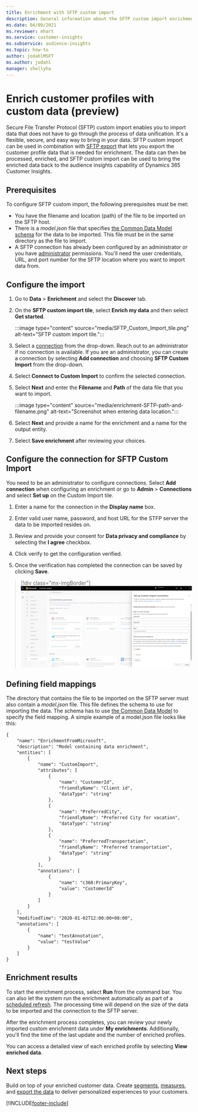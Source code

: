 ```yaml
---
title: Enrichment with SFTP custom import
description: General information about the SFTP custom import enrichment.
ms.date: 04/09/2021
ms.reviewer: mhart
ms.service: customer-insights
ms.subservice: audience-insights
ms.topic: how-to
author: jodahlMSFT
ms.author: jodahl
manager: shellyha
---
```


# Enrich customer profiles with custom data (preview)

Secure File Transfer Protocol (SFTP) custom import enables you to import data that does not have to go through the process of data unification. It's a flexible, secure, and easy way to bring in your data. SFTP custom import can be used in combination with [SFTP export](export-sftp.md) that lets you export the customer profile data that is needed for enrichment. The data can then be processed, enriched, and SFTP custom import can be used to bring the enriched data back to the audience insights capability of Dynamics 365 Customer Insights.

## Prerequisites

To configure SFTP custom import, the following prerequisites must be met:

- You have the filename and location (path) of the file to be imported on the SFTP host.
- There is a *model.json* file that specifies [the Common Data Model schema](/common-data-model/) for the data to be imported. This file must be in the same directory as the file to import.
- A SFTP connection has already been configured by an administrator *or* you have [administrator](permissions.md#administrator) permissions. You'll need the user credentials, URL, and port number for the SFTP location where you want to import data from.


## Configure the import

1. Go to **Data** > **Enrichment** and select the **Discover** tab.

1. On the **SFTP custom import tile**, select **Enrich my data** and then select **Get started**.

   :::image type="content" source="media/SFTP_Custom_Import_tile.png" alt-text="SFTP custom import tile.":::

1. Select a [connection](connections.md) from the drop-down. Reach out to an administrator if no connection is available. If you are an administrator, you can create a connection by selecting **Add connection** and choosing **SFTP Custom Import** from the drop-down.

1. Select **Connect to Custom Import** to confirm the selected connection.

1.	Select **Next** and enter the **Filename** and **Path** of the data file that you want to import.

    :::image type="content" source="media/enrichment-SFTP-path-and-filename.png" alt-text="Screenshot when entering data location.":::

1. Select **Next** and provide a name for the enrichment and a name for the output entity. 

1. Select **Save enrichment** after reviewing your choices.

## Configure the connection for SFTP Custom Import 

You need to be an administrator to configure connections. Select **Add connection** when configuring an enrichment *or* go to **Admin** > **Connections** and select **Set up** on the Custom Import tile.

1. Enter a name for the connection in the **Display name** box.

1. Enter valid user name, password, and host URL for the STFP server the data to be imported resides on.

1. Review and provide your consent for **Data privacy and compliance** by selecting the **I agree** checkbox.

1. Click verify to get the configuration verified.

1. Once the verification has completed the connection can be saved by clicking **Save**.

> [!div class="mx-imgBorder"]
   > ![Experian connection configuration page](media/enrichment-SFTP-connection.png "Experian connection configuration page")


## Defining field mappings 

The directory that contains the file to be imported on the SFTP server must also contain a *model.json* file. This file defines the schema to use for importing the data. The schema has to use [the Common Data Model](/common-data-model/) to specify the field mapping. A simple example of a model.json file looks like this:

```
{
	"name": "EnrichmentFromMicrosoft",
	"description": "Model containing data enrichment",
	"entities": [
		{
			"name": "CustomImport",
			"attributes": [
				{
					"name": "CustomerId",
					"friendlyName": "Client id",
					"dataType": "string"
				},
				{
					"name": "PreferredCity",
					"friendlyName": "Preferred City for vacation",
					"dataType": "string"
				},
				{
					"name": "PreferredTransportation",
					"friendlyName": "Preferred transportation",
					"dataType": "string"
				}
			],
			"annotations": [
				{
					"name": "c360:PrimaryKey",
					"value": "CustomerId"
				}
			]
		}
	],
	"modifiedTime": "2020-01-02T12:00:00+08:00",
	"annotations": [
		{
			"name": "testAnnotation",
			"value": "testValue"
		}
	]
}
```

## Enrichment results

To start the enrichment process, select **Run** from the command bar. You can also let the system run the enrichment automatically as part of a [scheduled refresh](system.md#schedule-tab). The processing time will depend on the size of the data to be imported and the connection to the SFTP server.

After the enrichment process completes, you can review your newly imported custom enrichment data under **My enrichments**. Additionally, you'll find the time of the last update and the number of enriched profiles.

You can access a detailed view of each enriched profile by selecting **View enriched data**.

## Next steps

Build on top of your enriched customer data. Create [segments](segments.md), [measures](measures.md), and [export the data](export-destinations.md) to deliver personalized experiences to your customers.

[!INCLUDE[footer-include](../includes/footer-banner.md)]
